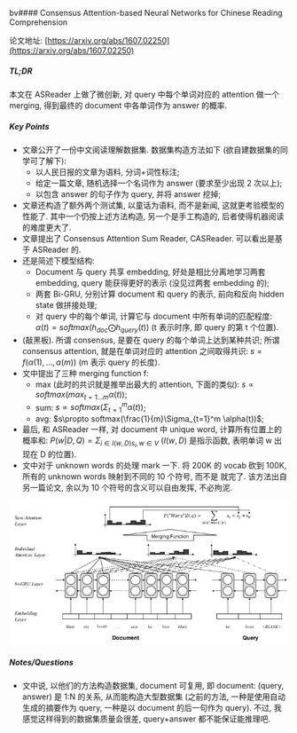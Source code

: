 bv#### Consensus Attention-based Neural Networks for Chinese Reading Comprehension

论文地址: [https://arxiv.org/abs/1607.02250](https://arxiv.org/abs/1607.02250)

##### TL;DR

本文在 ASReader 上做了微创新, 对 query 中每个单词对应的 attention 做一个 merging, 得到最终的 document 中各单词作为 answer 的概率.

##### Key Points

* 文章公开了一份中文阅读理解数据集. 数据集构造方法如下 (欲自建数据集的同学可了解下):
    * 以人民日报的文章为语料, 分词+词性标注;
    * 给定一篇文章, 随机选择一个名词作为 answer (要求至少出现 2 次以上);
    * 以包含 answer 的句子作为 query, 并将 answer 挖掉;
* 文章还构造了额外两个测试集, 以童话为语料, 而不是新闻, 这就更考验模型的性能了. 其中一个仍按上述方法构造, 另一个是手工构造的, 后者使得机器阅读的难度更大了.
* 文章提出了 Consensus Attention Sum Reader, CASReader. 可以看出是基于 ASReader 的.
* 还是简述下模型结构:
    * Document 与 query 共享 embedding, 好处是相比分离地学习两套 embedding, query 能获得更好的表示 (没见过两套 embedding 的);
    * 两套 Bi-GRU, 分别计算 document 和 query 的表示, 前向和反向 hidden state 做拼接处理;
    * 对 query 中的每个单词, 计算它与 document 中所有单词的匹配程度: $\alpha(t)=softmax(h_{doc}\bigodot h_{query}(t))$ (t 表示时序, 即 query 的第 t 个位置).
* (敲黑板). 所谓 consensus, 是要在 query 的每个单词上达到某种共识; 所谓 consensus attention, 就是在单词对应的 attention 之间取得共识: $s=f(\alpha(1), \dots, \alpha(m))$ (m 表示 query 的长度).
* 文中提出了三种 merging function f:
    * max (此时的共识就是推举出最大的 attention, 下面的类似): $s\propto softmax(max_{t=1\dots m}\alpha(t))$;
    * sum: $s\propto softmax(\Sigma_{t=1}^m \alpha(t))$;
    * avg: $s\propto softmax(\frac{1}{m}\Sigma_{t=1}^m \alpha(t))$;
* 最后, 和 ASReader 一样, 对 document 中 unique word, 计算所有位置上的概率和: $P(w|D, Q)=\Sigma_{i\in I(w, D)s_i,w \in V}$ ($I(w, D)$ 是指示函数, 表明单词 w 出现在 D 的位置).
* 文中对于 unknown words 的处理 mark 一下. 将 200K 的 vocab 砍到 100K, 所有的 unknown words 映射到不同的 10 个符号, 而不是 <unk> 就完了. 该方法出自另一篇论文, 余以为 10 个符号的含义可以自由发挥, 不必拘泥.

![CASReader.png](../img/CASReader.png)

##### Notes/Questions

* 文中说, 以他们的方法构造数据集, document 可复用, 即 document: (query, answer) 是 1:N 的关系, 从而能构造大型数据集 (之前的方法, 一种是使用自动生成的摘要作为 query, 一种是以 document 的后一句作为 query). 不过, 我感觉这样得到的数据集质量会很差, query+answer 都不能保证能推理吧.
